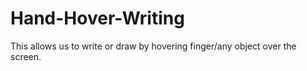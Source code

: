 # Hand-Hover-Writing
This allows us to write or draw by hovering finger/any object over the screen.
